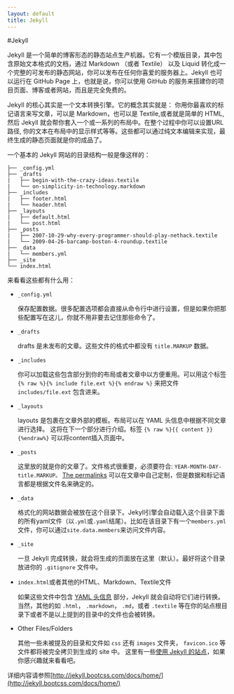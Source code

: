 ```yaml
---
layout: default
title: Jekyll
---
```

#Jekyll

Jekyll 是一个简单的博客形态的静态站点生产机器。它有一个模版目录，其中包含原始文本格式的文档，通过 Markdown （或者 Textile） 以及 Liquid 转化成一个完整的可发布的静态网站，你可以发布在任何你喜爱的服务器上。Jekyll 也可以运行在 GitHub Page 上，也就是说，你可以使用 GitHub 的服务来搭建你的项目页面、博客或者网站，而且是完全免费的。

Jekyll 的核心其实是一个文本转换引擎。它的概念其实就是： 你用你最喜欢的标记语言来写文章，可以是 Markdown，也可以是 Textile,或者就是简单的 HTML, 然后 Jekyll 就会帮你套入一个或一系列的布局中。在整个过程中你可以设置URL路径, 你的文本在布局中的显示样式等等。这些都可以通过纯文本编辑来实现，最终生成的静态页面就是你的成品了。

一个基本的 Jekyll 网站的目录结构一般是像这样的：

    ├── _config.yml
    ├── _drafts
    |   ├── begin-with-the-crazy-ideas.textile
    |   └── on-simplicity-in-technology.markdown
    ├── _includes
    |   ├── footer.html
    |   └── header.html
    ├── _layouts
    |   ├── default.html
    |   └── post.html
    ├── _posts
    |   ├── 2007-10-29-why-every-programmer-should-play-nethack.textile
    |   └── 2009-04-26-barcamp-boston-4-roundup.textile
    ├── _data
    |   └── members.yml
    ├── _site
    └── index.html

来看看这些都有什么用：

* `_config.yml`

    保存配置数据。很多配置选项都会直接从命令行中进行设置，但是如果你把那些配置写在这儿，你就不用非要去记住那些命令了。

* `_drafts`

    drafts 是未发布的文章。这些文件的格式中都没有 `title.MARKUP` 数据。

* `_includes`

    你可以加载这些包含部分到你的布局或者文章中以方便重用。可以用这个标签  `{% raw %}{% include file.ext %}{% endraw %}` 来把文件 `includes/file.ext` 包含进来。

* `_layouts`

    layouts 是包裹在文章外部的模板。布局可以在 YAML 头信息中根据不同文章进行选择。 这将在下一个部分进行介绍。标签  `{% raw %}{{ content }}{%endraw%}` 可以将content插入页面中。

* `_posts`

    这里放的就是你的文章了。文件格式很重要，必须要符合: `YEAR-MONTH-DAY-title.MARKUP。` [The permalinks][] 可以在文章中自己定制，但是数据和标记语言都是根据文件名来确定的。

* `_data`

    格式化的网站数据会被放在这个目录下。Jekyll引擎会自动载入这个目录下面的所有yaml文件（以`.yml`或`.yaml`结尾）。比如在该目录下有一个`members.yml`文件，你可以通过`site.data.members`来访问文件内容。

* `_site`

    一旦 Jekyll 完成转换，就会将生成的页面放在这里（默认）。最好将这个目录放进你的 `.gitignore` 文件中。

* `index.html`或者其他的HTML、Markdown、Textile文件

    如果这些文件中包含 [YAML 头信息][YAML header] 部分，Jekyll 就会自动将它们进行转换。当然，其他的如 `.html`， `.markdown`，  `.md`，或者 `.textile` 等在你的站点根目录下或者不是以上提到的目录中的文件也会被转换。
    
* Other Files/Folders

    其他一些未被提及的目录和文件如  `css` 还有 `images` 文件夹， `favicon.ico` 等文件都将被完全拷贝到生成的 site 中。 这里有一些[使用 Jekyll 的站点][1]，如果你感兴趣就来看看吧。



详细内容请参照[http://jekyll.bootcss.com/docs/home/](http://jekyll.bootcss.com/docs/home/)


[The permalinks]: http://jekyll.bootcss.com/docs/permalinks/
[YAML header]: http://jekyll.bootcss.com/docs/frontmatter/
[1]: http://jekyll.bootcss.com/docs/sites/
